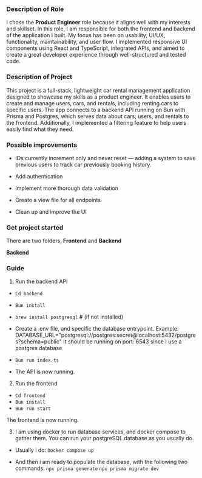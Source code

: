 <h3>Description of Role</h3>
I chose the <strong>Product Engineer</strong> role because it aligns well with my interests and skillset. In this role, I am responsible for both the frontend and backend of the application I built. My focus has been on usability, UI/UX, functionality, maintainability, and user flow. I implemented responsive UI components using React and TypeScript, integrated APIs, and aimed to create a great developer experience through well-structured and tested code.

<h3>Description of Project</h3>
This project is a full-stack, lightweight car rental management application designed to showcase my skills as a product engineer. It enables users to create and manage users, cars, and rentals, including renting cars to specific users. The app connects to a backend API running on Bun with Prisma and Postgres, which serves data about cars, users, and rentals to the frontend. Additionally, I implemented a filtering feature to help users easily find what they need.

<h3>Possible improvements</h3>

- IDs currently increment only and never reset — adding a system to save previous users to track car previously booking history.

- Add authentication

- Implement more thorough data validation

- Create a view file for all endpoints

- Clean up and improve the UI

<h3>Get project started</h3>
There are two folders, <strong>Frontend</strong> and <strong>Backend</strong>

<strong>Backend</strong>

<h3>Guide</h3>

1. Run the backend API

- `Cd backend`

- `Bun install`

- `brew install postgresql` # (if not installed)

- Create a .env file, and specific the database entrypoint.
  Example: DATABASE_URL="postgresql://postgres:secret@localhost:5432/postgres?schema=public"
  It should be running on port: 6543 since I use a postgres database
- `Bun run index.ts`

- The API is now running.

2.  Run the frontend

- `Cd frontend`
- `Bun install`
- `Bun run start`

The frontend is now running.

3.  I am using docker to run database services, and docker compose to gather them. You can run your postgreSQL database as you usually do.

- Usually i do:
  `Docker compose up`

- And then i am ready to populate the database, with the following two commands:
  `npx prisma generate`
  `npx prisma migrate dev`
